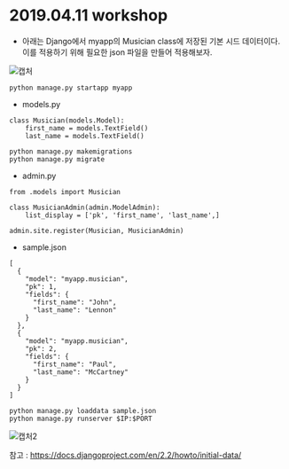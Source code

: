 # 2019.04.11 workshop





* 아래는 Django에서 myapp의 Musician class에 저장된 기본 시드 데이터이다. 이를 적용하기 위해 필요한 json 파일을 만들어 적용해보자.



![캡처](https://user-images.githubusercontent.com/43332543/56710278-4396fa00-6760-11e9-9d85-614402e3936e.PNG)



```
python manage.py startapp myapp
```



* models.py

```
class Musician(models.Model):
    first_name = models.TextField()
    last_name = models.TextField()
```



```
python manage.py makemigrations
python manage.py migrate
```



* admin.py

```
from .models import Musician

class MusicianAdmin(admin.ModelAdmin):
    list_display = ['pk', 'first_name', 'last_name',]
    
admin.site.register(Musician, MusicianAdmin)
```



* sample.json

```
[
  {
    "model": "myapp.musician",
    "pk": 1,
    "fields": {
      "first_name": "John",
      "last_name": "Lennon"
    }
  },
  {
    "model": "myapp.musician",
    "pk": 2,
    "fields": {
      "first_name": "Paul",
      "last_name": "McCartney"
    }
  }
]
```



```
python manage.py loaddata sample.json
python manage.py runserver $IP:$PORT
```



![캡처2](https://user-images.githubusercontent.com/43332543/56712091-367e0900-6768-11e9-8c50-fa7bd3c12be5.PNG)



참고 : <https://docs.djangoproject.com/en/2.2/howto/initial-data/>

